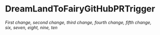 # DreamLandToFairyGitHubPRTrigger
###### First change, second change, third change, fourth change, fifth change, six, seven, eight, nine, ten
